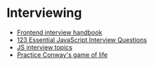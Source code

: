 Interviewing
=====================
- [Frontend interview handbook](https://github.com/yangshun/front-end-interview-handbook/blob/master/questions/javascript-questions.md)
- [123 Essential JavaScript Interview Questions](https://github.com/ganqqwerty/123-Essential-JavaScript-Interview-Questions)
- [JS interview topics](https://github.com/topics/javascript-interview-questions)
- [Practice Conway's game of life][1]

[1]: https://en.wikipedia.org/wiki/Conway's_Game_of_Life
